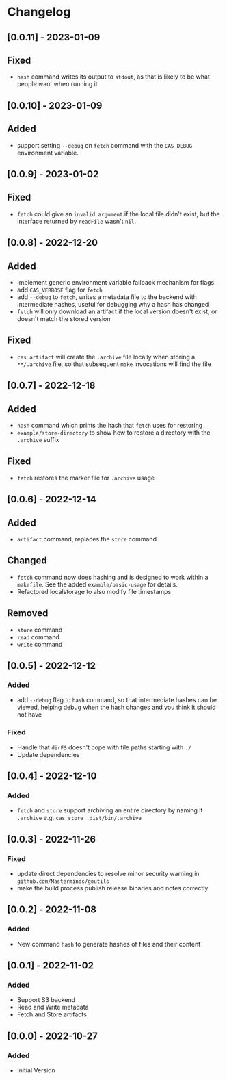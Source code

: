 # Changelog

## [0.0.11] - 2023-01-09

## Fixed

- `hash` command writes its output to `stdout`, as that is likely to be what people want when running it

## [0.0.10] - 2023-01-09

## Added

- support setting `--debug` on `fetch` command with the `CAS_DEBUG` environment variable.


## [0.0.9] - 2023-01-02

## Fixed

- `fetch` could give an `invalid argument` if the local file didn't exist, but the interface returned by `readFile` wasn't `nil`.

## [0.0.8] - 2022-12-20

## Added

- Implement generic environment variable fallback mechanism for flags.
- add `CAS_VERBOSE` flag for `fetch`
- add `--debug` to `fetch`, writes a metadata file to the backend with intermediate hashes, useful for debugging why a hash has changed
- `fetch` will only download an artifact if the local version doesn't exist, or doesn't match the stored version

## Fixed

- `cas artifact` will create the `.archive` file locally when storing a `**/.archive` file, so that subsequent `make` invocations will find the file

## [0.0.7] - 2022-12-18

## Added

- `hash` command which prints the hash that `fetch` uses for restoring
- `example/store-directory` to show how to restore a directory with the `.archive` suffix

## Fixed

- `fetch` restores the marker file for `.archive` usage

## [0.0.6] - 2022-12-14

## Added

- `artifact` command, replaces the `store` command

## Changed

- `fetch` command now does hashing and is designed to work within a `makefile`.  See the added `example/basic-usage` for details.
- Refactored localstorage to also modify file timestamps

## Removed

- `store` command
- `read` command
- `write` command

## [0.0.5] - 2022-12-12

### Added

- add `--debug` flag to `hash` command, so that intermediate hashes can be viewed, helping debug when the hash changes and you think it should not have

### Fixed

- Handle that `dirFS` doesn't cope with file paths starting with `./`
- Update dependencies

## [0.0.4] - 2022-12-10

### Added

- `fetch` and `store` support archiving an entire directory by naming it `.archive` e.g. `cas store .dist/bin/.archive`

## [0.0.3] - 2022-11-26

### Fixed

- update direct dependencies to resolve minor security warning in `github.com/Masterminds/goutils`
- make the build process publish release binaries and notes correctly

## [0.0.2] - 2022-11-08

### Added

- New command `hash` to generate hashes of files and their content

## [0.0.1] - 2022-11-02

### Added

- Support S3 backend
- Read and Write metadata
- Fetch and Store artifacts

## [0.0.0] - 2022-10-27

### Added

- Initial Version
